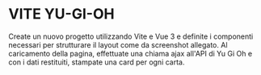 # VITE YU-GI-OH
Create un nuovo progetto utilizzando Vite e Vue 3 e definite i componenti necessari per strutturare il layout come da screenshot allegato.
Al caricamento della pagina, effettuate una chiama ajax all'API di Yu Gi Oh e con i dati restituiti, stampate una card per ogni carta.